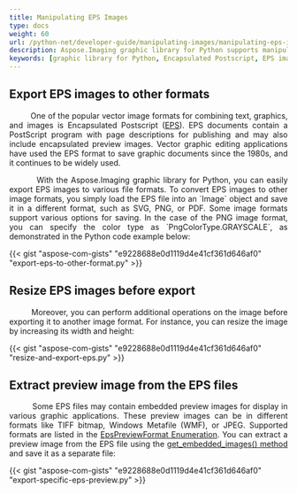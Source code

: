 ```yaml
---
title: Manipulating EPS Images
type: docs
weight: 60
url: /python-net/developer-guide/manipulating-images/manipulating-eps-images/
description: Aspose.Imaging graphic library for Python supports manipulating EPS images, exporting to other formats, resizing images and extracting preview images.
keywords: [graphic library for Python, Encapsulated Postscript, EPS images, export EPS, convert EPS, extract EPS preview, export EPS preview, EPS embedded image]
---
```


## Export EPS images to other formats

<p align='justify'>
&nbsp;&nbsp;&nbsp;&nbsp;&nbsp;&nbsp;&nbsp;&nbsp;
One of the popular vector image formats for combining text, graphics, and images is Encapsulated Postscript (<a href="https://docs.fileformat.com/page-description-language/eps/">EPS</a>). EPS documents contain a PostScript program with page descriptions for publishing and may also include encapsulated preview images. Vector graphic editing applications have used the EPS format to save graphic documents since the 1980s, and it continues to be widely used.
</p>

<p align='justify'>
&nbsp;&nbsp;&nbsp;&nbsp;&nbsp;&nbsp;&nbsp;&nbsp;
With the Aspose.Imaging graphic library for Python, you can easily export EPS images to various file formats. To convert EPS images to other image formats, you simply load the EPS file into an `Image` object and save it in a different format, such as SVG, PNG, or PDF. Some image formats support various options for saving. In the case of the PNG image format, you can specify the color type as `PngColorType.GRAYSCALE`, as demonstrated in the Python code example below:
</p>

{{< gist "aspose-com-gists" "e9228688e0d1119d4e41cf361d646af0" "export-eps-to-other-format.py" >}}

## Resize EPS images before export

<p align='justify'>
&nbsp;&nbsp;&nbsp;&nbsp;&nbsp;&nbsp;&nbsp;&nbsp;
Moreover, you can perform additional operations on the image before exporting it to another image format. For instance, you can resize the image by increasing its width and height:
</p>

{{< gist "aspose-com-gists" "e9228688e0d1119d4e41cf361d646af0" "resize-and-export-eps.py" >}}

## Extract preview image from the EPS files

<p align='justify'>
&nbsp;&nbsp;&nbsp;&nbsp;&nbsp;&nbsp;&nbsp;&nbsp;
Some EPS files may contain embedded preview images for display in various graphic applications. These preview images can be in different formats like TIFF bitmap, Windows Metafile (WMF), or JPEG. Supported formats are listed in the <a href="https://reference.aspose.com/imaging/python-net/aspose.imaging.fileformats.eps/epspreviewformat/">EpsPreviewFormat Enumeration</a>. You can extract a preview image from the EPS file using the <a href="https://reference.aspose.com/imaging/python-net/aspose.imaging.fileformats.eps/epsimage/#get_embedded_images__13">get_embedded_images() method</a> and save it as a separate file:
</p>

{{< gist "aspose-com-gists" "e9228688e0d1119d4e41cf361d646af0" "export-specific-eps-preview.py" >}}
